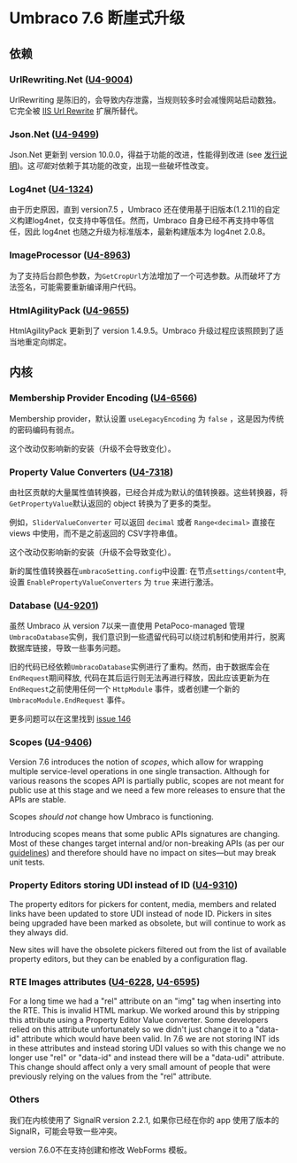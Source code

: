 # Umbraco 7.6 断崖式升级 #

## 依赖

### UrlRewriting.Net ([U4-9004](https://issues.umbraco.org/issue/U4-9004))

UrlRewriting 是陈旧的，会导致内存泄露，当规则较多时会减慢网站启动数独。它完全被 [IIS Url Rewrite](https://www.iis.net/downloads/microsoft/url-rewrite) 扩展所替代。

### Json.Net ([U4-9499](https://issues.umbraco.org/issue/U4-9499))

Json.Net 更新到 version 10.0.0，得益于功能的改进，性能得到改进 (see [发行说明](https://github.com/JamesNK/Newtonsoft.Json/releases))。这*可能*对依赖于其功能的改变，出现一些破坏性改变。

### Log4net ([U4-1324](https://issues.umbraco.org/issue/U4-1324))

由于历史原因，直到 version7.5 ，Umbraco 还在使用基于旧版本(1.2.11)的自定义构建log4net，仅支持中等信任。然而，Umbraco 自身已经不再支持中等信任，因此 log4net 也随之升级为标准版本，最新构建版本为 log4net 2.0.8。

### ImageProcessor ([U4-8963](https://issues.umbraco.org/issue/U4-8963))

为了支持后台颜色参数，为`GetCropUrl`方法增加了一个可选参数。从而破坏了方法签名，可能需要重新编译用户代码。

### HtmlAgilityPack ([U4-9655](https://issues.umbraco.org/issue/U4-9655))

HtmlAgilityPack 更新到了 version 1.4.9.5。Umbraco 升级过程应该照顾到了适当地重定向绑定。

## 内核

### Membership Provider Encoding ([U4-6566](https://issues.umbraco.org/issue/U4-6566))

Membership provider，默认设置 `useLegacyEncoding` 为 `false` ，这是因为传统的密码编码有弱点。

这个改动仅影响新的安装（升级不会导致变化）。

### Property Value Converters ([U4-7318](https://issues.umbraco.org/issue/U4-7318))

由社区贡献的大量属性值转换器，已经合并成为默认的值转换器。这些转换器，将`GetPropertyValue`默认返回的 object 转换为了更多的类型。

例如，`SliderValueConverter` 可以返回 `decimal` 或者 `Range<decimal>` 直接在 views 中使用，而不是之前返回的 CSV字符串值。

这个改动仅影响新的安装（升级不会导致变化）。

新的属性值转换器在`umbracoSetting.config`中设置: 在节点`settings/content`中, 设置 `EnablePropertyValueConverters` 为 `true` 来进行激活。

### Database ([U4-9201](https://issues.umbraco.org/issue/U4-9201))

虽然 Umbraco 从 version 7以来一直使用 PetaPoco-managed 管理`UmbracoDatabase`实例，我们意识到一些遗留代码可以绕过机制和使用并行，脱离数据库链接，导致一些事务问题。

旧的代码已经依赖`UmbracoDatabase`实例进行了重构。然而，由于数据库会在`EndRequest`期间释放, 代码在其后运行则无法再进行释放，因此应该更新为在`EndRequest`之前使用任何一个 `HttpModule` 事件，或者创建一个新的`UmbracoModule.EndRequest` 事件。

更多问题可以在这里找到 [issue 146](https://github.com/kipusoep/UrlTracker/issues/146) 

### Scopes ([U4-9406](https://issues.umbraco.org/issue/U4-9406))

Version 7.6 introduces the notion of *scopes*, which allow for wrapping multiple service-level operations in one single transaction. Although for various reasons the scopes API is partially public, scopes are not meant for public use at this stage and we need a few more releases to ensure that the APIs are stable.

Scopes *should not* change how Umbraco is functioning.

Introducing scopes means that some public APIs signatures are changing. Most of these changes target internal and/or non-breaking APIs (as per our [guidelines](https://our.umbraco.com/Documentation/Development-Guidelines/breaking-changes)) and therefore should have no impact on sites&mdash;but may break unit tests.

### Property Editors storing UDI instead of ID ([U4-9310](https://issues.umbraco.org/issue/U4-9310))

The property editors for pickers for content, media, members and related links have been updated to store UDI instead of node ID. Pickers in sites being upgraded have been marked as obsolete, but will continue to work as they always did.

New sites will have the obsolete pickers filtered out from the list of available property editors, but they can be enabled by a configuration flag.

### RTE Images attributes ([U4-6228](https://issues.umbraco.org/issue/U4-6228), [U4-6595](http://issues.umbraco.org/issue/U4-6595))

For a long time we had a "rel" attribute on an "img" tag when inserting into the RTE. This is invalid HTML markup. We worked around this by stripping this attribute using a Property Editor Value converter. Some developers relied on this attribute unfortunately so we didn't just change it to a "data-id" attribute which would have been valid. In 7.6 we are not storing INT ids in these attributes and instead storing UDI values so with this change we no longer use "rel" or "data-id" and instead there will be a "data-udi" attribute. This change should affect only a very small amount of people that were previously relying on the values from the "rel" attribute.

### Others

我们在内核使用了 SignalR version 2.2.1, 如果你已经在你的 app 使用了版本的SignalR，可能会导致一些冲突。

version 7.6.0不在支持创建和修改 WebForms 模板。
